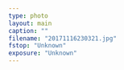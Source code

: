 ```yaml
---
type: photo
layout: main
caption: ""
filename: "20171116230321.jpg"
fstop: "Unknown"
exposure: "Unknown"
---
```

